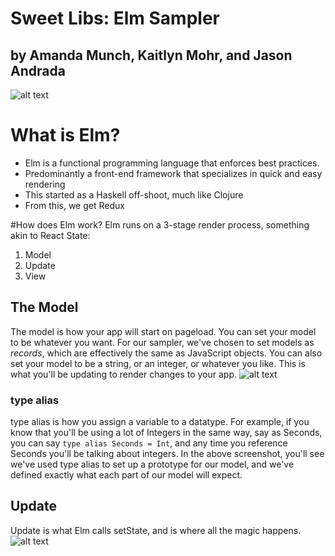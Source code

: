 # Sweet Libs: Elm Sampler
## by Amanda Munch, Kaitlyn Mohr, and Jason Andrada


![alt text](Users/jasonandrada/Desktop/screenshots/imports.png)

# What is Elm?
* Elm is a functional programming language that enforces best practices.
* Predominantly a front-end framework that specializes in quick and easy rendering
* This started as a Haskell off-shoot, much like Clojure
* From this, we get Redux

#How does Elm work?
Elm runs on a 3-stage render process, something akin to React State:
1. Model
2. Update
3. View

## The Model
The model is how your app will start on pageload. You can set your model to be whatever you want. For our sampler, we've chosen to set models as _records_, which are effectively the same as JavaScript objects. You can also set your model to be a string, or an integer, or whatever you like. This is what you'll be updating to render changes to your app.
![alt text](Users/jasonandrada/Desktop/screenshots/model.png)
### type alias
type alias is how you assign a variable to a datatype. For example, if you know that you'll be using a lot of Integers in the same way, say as Seconds, you can say `type alias Seconds = Int`, and any time you reference Seconds you'll be talking about integers. In the above screenshot, you'll see we've used type alias to set up a prototype for our model, and we've defined exactly what each part of our model will expect.

## Update
Update is what Elm calls setState, and is where all the magic happens.
![alt text](Users/jasonandrada/screenshots/update.png)
